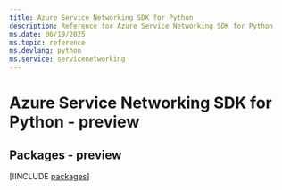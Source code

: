 ```yaml
---
title: Azure Service Networking SDK for Python
description: Reference for Azure Service Networking SDK for Python
ms.date: 06/19/2025
ms.topic: reference
ms.devlang: python
ms.service: servicenetworking
---
```

# Azure Service Networking SDK for Python - preview
## Packages - preview
[!INCLUDE [packages](service-networking-index.md)]